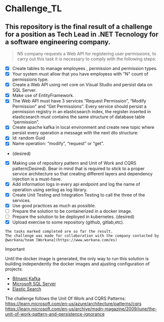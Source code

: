 # Challenge_TL
## This repository is the final result of a challenge for a position as Tech Lead in .NET Tecnology for a software engineering company.

> N5 company requests a Web API for registering user permissions, to carry out this task it is necessary to comply with the following steps:
- [x] Create tables to manage employees , permission and permission types.
- [x] Your system must allow that you have employess with "N" count of permissions type.
- [x] Create a Web API using net core on Visual Studio and persist data on SQL Server.
- [x] Make use of EntityFramework.
- [x] The Web API must have 3 services “Request Permission”, “Modify Permission” and “Get Permissions”. Every service should persist a permission registry in an elasticsearch index, the register inserted in elasticsearch must contains the same structure of database table “permission”.
- [x] Create apache kafka in local environment and create new topic where persist every operation a message with the next dto structure:
- [x] Id: random Guid
- [x] Name operation: “modify”, “request” or “get”.
- (desired)
- [x] Making use of repository pattern and Unit of Work and CQRS pattern(Desired). Bear in mind that is required to stick to a proper service architecture so that creating different layers and dependency injection is a must-have.
- [x] Add information logs in every api endpoint and log the name of operation using serilog as log library.
- [x] Create Unit Testing and Integration Testing to call the three of the services.
- [x] Use good practices as much as possible.
- [ ] Prepare the solution to be containerized in a docker image.
- [ ] Prepare the solution to be deployed in kubernetes. (desired)
- [x] Upload exercise to some repository (github, gitlab,etc).

```
The tasks marked completed are so far the result.
The challenge was made for collaboration with the company contacted by @workana/team [Workana](https://www.workana.com/es)
```

> [!IMPORTANT]
> Until the docker image is generated, the only way to run this solution is building independently the docker images and ajusting configuration of projects:
- [Bitnami Kafka](https://hub.docker.com/r/bitnami/kafka/#!)
- [Microsoft SQL Server](https://hub.docker.com/_/microsoft-mssql-server)
- [Elastic Search](https://www.elastic.co/guide/en/elasticsearch/reference/current/docker.html)

The challenge follows the Unit Of Work and CQRS Patterns:
https://learn.microsoft.com/en-us/azure/architecture/patterns/cqrs
https://learn.microsoft.com/en-us/archive/msdn-magazine/2009/june/the-unit-of-work-pattern-and-persistence-ignorance
